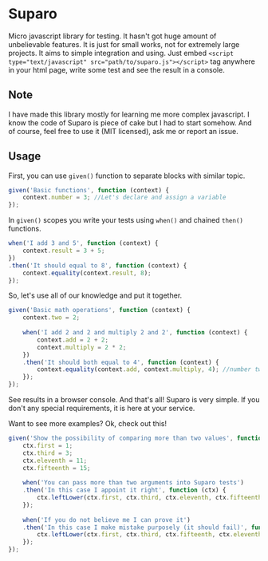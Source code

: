 Suparo
======
Micro javascript library for testing. It hasn't got huge amount of unbelievable features. It is just for small works, not for extremely large projects. It aims to simple integration and using. Just embed `<script type="text/javascript" src="path/to/suparo.js"></script>` tag anywhere in your html page, write some test and see the result in a console.

Note
----
I have made this library mostly for learning me more complex javascript. I know the code of Suparo is piece of cake but I had to start somehow. And of course, feel free to use it (MIT licensed), ask me or report an issue.

Usage
-----
First, you can use `given()` function to separate blocks with similar topic.

```javascript
given('Basic functions', function (context) {
    context.number = 3; //Let's declare and assign a variable
});
```

In `given()` scopes you write your tests using `when()` and chained `then()` functions.

```javascript
when('I add 3 and 5', function (context) {
    context.result = 3 + 5;
})
.then('It should equal to 8', function (context) {
    context.equality(context.result, 8);
});
```

So, let's use all of our knowledge and put it together.

```javascript
given('Basic math operations', function (context) {
    context.two = 2;
    
    when('I add 2 and 2 and multiply 2 and 2', function (context) {
        context.add = 2 + 2;
        context.multiply = 2 * 2;
    })
    .then('It should both equal to 4', function (context) {
        context.equality(context.add, context.multiply, 4); //number two is so magical, isn't it?
    });
});
```

See results in a browser console. And that's all! Suparo is very simple. If you don't any special requirements, it is here at your service.

Want to see more examples? Ok, check out this!

```javascript
given('Show the possibility of comparing more than two values', function (ctx) {
    ctx.first = 1;
    ctx.third = 3;
    ctx.eleventh = 11;
    ctx.fifteenth = 15;
    
    when('You can pass more than two arguments into Suparo tests')
    .then('In this case I appoint it right', function (ctx) {
        ctx.leftLower(ctx.first, ctx.third, ctx.eleventh, ctx.fifteenth);
    });
    
    when('If you do not believe me I can prove it')
    .then('In this case I make mistake purposely (it should fail)', function (ctx) {
        ctx.leftLower(ctx.first, ctx.third, ctx.fifteenth, ctx.eleventh);
    });
});
```